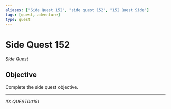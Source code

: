 ```yaml
---
aliases: ["Side Quest 152", "side quest 152", "152 Quest Side"]
tags: [quest, adventure]
type: quest
---
```


# Side Quest 152

*Side Quest*

## Objective
Complete the side quest objective.

---
*ID: QUEST00151*